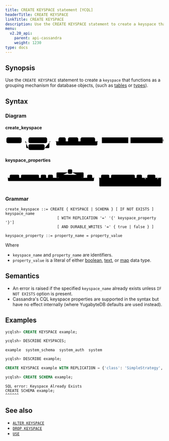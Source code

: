 ```yaml
---
title: CREATE KEYSPACE statement [YCQL]
headerTitle: CREATE KEYSPACE
linkTitle: CREATE KEYSPACE
description: Use the CREATE KEYSPACE statement to create a keyspace that functions as a grouping mechanism for database objects, such as tables or types.
menu:
  v2.20_api:
    parent: api-cassandra
    weight: 1230
type: docs
---
```


## Synopsis

Use the `CREATE KEYSPACE` statement to create a `keyspace` that functions as a grouping mechanism for database objects, (such as [tables](../ddl_create_table) or [types](../ddl_create_type)).

## Syntax

### Diagram

#### create_keyspace

<svg class="rrdiagram" version="1.1" xmlns:xlink="http://www.w3.org/1999/xlink" xmlns="http://www.w3.org/2000/svg" width="697" height="65" viewbox="0 0 697 65"><path class="connector" d="M0 22h5m67 0h30m82 0h20m-117 0q5 0 5 5v20q0 5 5 5h5m71 0h16q5 0 5-5v-20q0-5 5-5m5 0h30m32 0h10m45 0h10m64 0h20m-196 0q5 0 5 5v8q0 5 5 5h171q5 0 5-5v-8q0-5 5-5m5 0h10m116 0h10m141 0h5"/><rect class="literal" x="5" y="5" width="67" height="25" rx="7"/><text class="text" x="15" y="22">CREATE</text><rect class="literal" x="102" y="5" width="82" height="25" rx="7"/><text class="text" x="112" y="22">KEYSPACE</text><rect class="literal" x="102" y="35" width="71" height="25" rx="7"/><text class="text" x="112" y="52">SCHEMA</text><rect class="literal" x="234" y="5" width="32" height="25" rx="7"/><text class="text" x="244" y="22">IF</text><rect class="literal" x="276" y="5" width="45" height="25" rx="7"/><text class="text" x="286" y="22">NOT</text><rect class="literal" x="331" y="5" width="64" height="25" rx="7"/><text class="text" x="341" y="22">EXISTS</text><a xlink:href="../grammar_diagrams#keyspace-name"><rect class="rule" x="425" y="5" width="116" height="25"/><text class="text" x="435" y="22">keyspace_name</text></a><a xlink:href="#keyspace-properties"><rect class="rule" x="551" y="5" width="141" height="25"/><text class="text" x="561" y="22">keyspace_properties</text></a></svg>

#### keyspace_properties

<svg class="rrdiagram" version="1.1" xmlns:xlink="http://www.w3.org/1999/xlink" xmlns="http://www.w3.org/2000/svg" width="888" height="110" viewbox="0 0 888 110"><path class="connector" d="M0 52h25m53 0h10m101 0h10m30 0h10m28 0h30m-5 0q-5 0-5-5v-20q0-5 5-5h59m24 0h59q5 0 5 5v20q0 5-5 5m-5 0h30m28 0h20m-497 0q5 0 5 5v8q0 5 5 5h472q5 0 5-5v-8q0-5 5-5m5 0h30m46 0h10m133 0h10m30 0h30m45 0h22m-82 0q5 0 5 5v20q0 5 5 5h5m47 0h5q5 0 5-5v-20q0-5 5-5m5 0h20m-361 0q5 0 5 5v38q0 5 5 5h336q5 0 5-5v-38q0-5 5-5m5 0h5"/><rect class="literal" x="25" y="35" width="53" height="25" rx="7"/><text class="text" x="35" y="52">WITH</text><rect class="literal" x="88" y="35" width="101" height="25" rx="7"/><text class="text" x="98" y="52">REPLICATION</text><rect class="literal" x="199" y="35" width="30" height="25" rx="7"/><text class="text" x="209" y="52">=</text><rect class="literal" x="239" y="35" width="28" height="25" rx="7"/><text class="text" x="249" y="52">{</text><rect class="literal" x="351" y="5" width="24" height="25" rx="7"/><text class="text" x="361" y="22">,</text><a xlink:href="../grammar_diagrams#keyspace-property"><rect class="rule" x="297" y="35" width="132" height="25"/><text class="text" x="307" y="52">keyspace_property</text></a><rect class="literal" x="459" y="35" width="28" height="25" rx="7"/><text class="text" x="469" y="52">}</text><rect class="literal" x="537" y="35" width="46" height="25" rx="7"/><text class="text" x="547" y="52">AND</text><rect class="literal" x="593" y="35" width="133" height="25" rx="7"/><text class="text" x="603" y="52">DURABLE_WRITES</text><rect class="literal" x="736" y="35" width="30" height="25" rx="7"/><text class="text" x="746" y="52">=</text><rect class="literal" x="796" y="35" width="45" height="25" rx="7"/><text class="text" x="806" y="52">true</text><rect class="literal" x="796" y="65" width="47" height="25" rx="7"/><text class="text" x="806" y="82">false</text></svg>

### Grammar

```ebnf
create_keyspace ::= CREATE { KEYSPACE | SCHEMA } [ IF NOT EXISTS ] keyspace_name
                       [ WITH REPLICATION '=' '{' keyspace_property '}']
                       [ AND DURABLE_WRITES '=' { true | false } ]

keyspace_property ::= property_name = property_value
```

Where

- `keyspace_name` and `property_name` are identifiers.
- `property_value` is a literal of either [boolean](../type_bool), [text](../type_text), or [map](../type_collection) data type.

## Semantics

- An error is raised if the specified `keyspace_name` already exists unless `IF NOT EXISTS` option is present.
- Cassandra's CQL keyspace properties are supported in the syntax but have no effect internally (where YugabyteDB defaults are used instead).

## Examples

```sql
ycqlsh> CREATE KEYSPACE example;
```

```sql
ycqlsh> DESCRIBE KEYSPACES;
```

```output
example  system_schema  system_auth  system
```

```sql
ycqlsh> DESCRIBE example;
```

```sql
CREATE KEYSPACE example WITH REPLICATION = {'class': 'SimpleStrategy', 'replication_factor': '3'} AND DURABLE_WRITES = true;
```

```sql
ycqlsh> CREATE SCHEMA example;
```

```output
SQL error: Keyspace Already Exists
CREATE SCHEMA example;
^^^^^^
```

## See also

- [`ALTER KEYSPACE`](../ddl_alter_keyspace)
- [`DROP KEYSPACE`](../ddl_drop_keyspace)
- [`USE`](../ddl_use)
